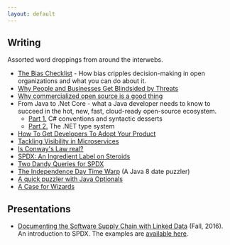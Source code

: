 ```yaml
---
layout: default
---
```


## Writing
Assorted word droppings from around the interwebs.
 * [The Bias Checklist](https://opensource.com/open-organization/17/10/open-decision-bias-checklist) - How bias cripples decision-making in open organizations and what you can do about it.
 * [Why People and Businesses Get Blindsided by Threats](https://blog.blackducksoftware.com/why-people-businesses-blindsided-threats)
 * [Why commercialized open source is a good thing](http://blog.blackducksoftware.com/nugate-reality-commercial-open-source)
 * From Java to .Net Core - what a Java developer needs to know to succeed in the hot, new, fast, cloud-ready open-source ecosystem.
   *  [Part 1.](https://developers.redhat.com/blog/2017/05/17/from-java-to-net-core-part-1/) C# conventions and syntactic desserts
   *  [Part 2.](/2017/06/15/from-java-to-dotnet-core-part2.html) The .NET type system
 * [How To Get Developers To Adopt Your Product](https://developers.redhat.com/blog/2017/04/20/how-to-get-developers-to-adopt-your-product/)
 * [Tackling Visibility in Microservices](https://www.google.com/url?sa=t&rct=j&q=&esrc=s&source=web&cd=1&cad=rja&uact=8&ved=0ahUKEwiDosaIyZPTAhVhw1QKHUsADcQQFggcMAA&url=http%3A%2F%2Fblog.blackducksoftware.com%2Ftackling-visibility-microservices&usg=AFQjCNHKEBo6pzb7JnA6lNUR4MJY0uWU4Q&sig2=ifmhurXBOkOdylNI09zLDQ)
 * [Is Conway's Law real?](https://nullpointerfactory.wordpress.com/2016/03/19/is-conways-law-real/)
 * [SPDX: An Ingredient Label on Steroids](http://blog.blackducksoftware.com/spdx-ingredients-label-steroids)
 * [Two Dandy Queries for SPDX](https://nullpointerfactory.wordpress.com/2016/09/26/two-dandy-queries-for-spdx/)
 * [The Independence Day Time Warp](https://nullpointerfactory.wordpress.com/2016/04/03/independence-day-time-warp/) (A Java 8 date puzzler)
 * [A quick puzzler with Java Optionals](https://nullpointerfactory.wordpress.com/2016/03/30/this-may-or-may-not-have-bitten-me/)
 * [A Case for Wizards](http://themerlinwall.blogspot.com/2009/03/case-for-wizards.html)

## Presentations
* [Documenting the Software Supply Chain with Linked Data](https://bitbucket.org/yevster/supplychainswithlinkeddata/raw/HEAD/Documenting%20the%20Software%20Supply%20Chain%20with%20Linked%20Data.pdf) (Fall, 2016). 
 An introduction to SPDX. The examples are [available here](https://bitbucket.org/yevster/supplychainswithlinkeddata).
